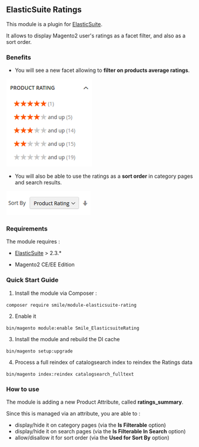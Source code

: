 ## ElasticSuite Ratings

This module is a plugin for [ElasticSuite](https://github.com/Smile-SA/elasticsuite).

It allows to display Magento2 user's ratings as a facet filter, and also as a sort order.

### Benefits

- You will see a new facet allowing to **filter on products average ratings**.

![Rating Filter](doc/static/rating_filter.png)


- You will also be able to use the ratings as a **sort order** in category pages and search results.

![Rating Filter](doc/static/rating_sort.png)



### Requirements

The module requires :

- [ElasticSuite](https://github.com/Smile-SA/elasticsuite) > 2.3.*

- Magento2 CE/EE Edition

### Quick Start Guide

1. Install the module via Composer :

``` composer require smile/module-elasticsuite-rating ```

2. Enable it

``` bin/magento module:enable Smile_ElasticsuiteRating ```

3. Install the module and rebuild the DI cache

``` bin/magento setup:upgrade ```

4. Process a full reindex of catalogsearch index to reindex the Ratings data

``` bin/magento index:reindex catalogsearch_fulltext ```


### How to use

The module is adding a new Product Attribute, called **ratings_summary**.

Since this is managed via an attribute, you are able to :

- display/hide it on category pages (via the __Is Filterable__ option)
- display/hide it on search pages (via the __Is Filterable In Search__ option)
- allow/disallow it for sort order (via the __Used for Sort By__ option)
